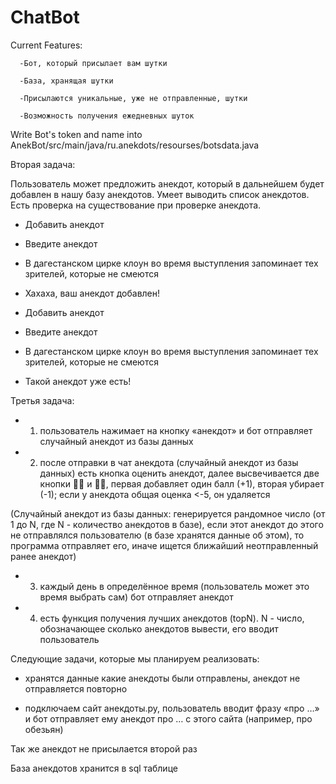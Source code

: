 # ChatBot

Current Features: 

      -Бот, который присылает вам шутки
      
      -База, хранящая шутки

      -Присылаются уникальные, уже не отправленные, шутки

      -Возможность получения ежедневных шуток
     
Write Bot's token and name into AnekBot/src/main/java/ru.anekdots/resourses/botsdata.java


Вторая задача:

Пользователь может предложить анекдот, который в дальнейшем будет добавлен в нашу базу анекдотов.
Умеет выводить список анекдотов.
Есть проверка на существование при проверке анекдота.
- Добавить анекдот
- Введите анекдот
- В дагестанском цирке клоун во время выступления запоминает тех зрителей, которые не смеются
- Хахаха, ваш анекдот добавлен!

- Добавить анекдот
- Введите анекдот
- В дагестанском цирке клоун во время выступления запоминает тех зрителей, которые не смеются
- Такой анекдот уже есть!

Третья задача:
- 1) пользователь нажимает на кнопку «анекдот» и бот отправляет случайный анекдот из базы данных

- 2) после отправки в чат анекдота (случайный анекдот из базы данных) есть кнопка оценить анекдот, далее высвечивается две кнопки 👍🏽 и 👎🏽, первая добавляет один балл (+1), вторая убирает (-1); если у анекдота общая оценка <-5, он удаляется

(Случайный анекдот из базы данных: генерируется рандомное число (от 1 до N, где N - количество анекдотов в базе), если этот анекдот до этого не отправлялся пользователю (в базе хранятся данные об этом), то программа отправляет его, иначе ищется ближайший неотправленный ранее анекдот)

- 3) каждый день в определённое время (пользователь может это время выбрать сам) бот отправляет анекдот

- 4) есть функция получения лучших анекдотов (topN). N - число, обозначающее сколько анекдотов вывести, его вводит пользователь



Следующие задачи, которые мы планируем реализовать:

- хранятся данные какие анекдоты были отправлены, анекдот не отправляется повторно

- подключаем сайт анекдоты.ру, пользователь вводит фразу «про …» и бот отправляет ему анекдот про … с этого сайта (например, про обезьян)


Так же анекдот не присылается второй раз

База анекдотов хранится в sql таблице

